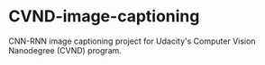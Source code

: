 # CVND-image-captioning
CNN-RNN image captioning project for Udacity's Computer Vision Nanodegree (CVND) program.
